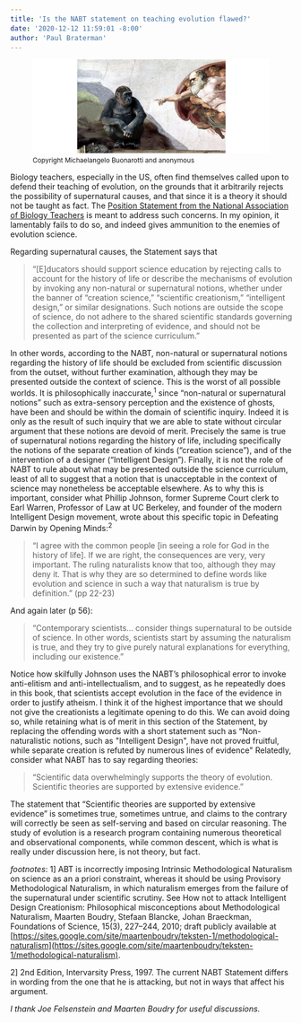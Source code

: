 ```yaml
---
title: 'Is the NABT statement on teaching evolution flawed?'
date: '2020-12-12 11:59:01 -8:00'
author: 'Paul Braterman'
---
```


<figure>
<img src="/uploads/2020/SistineDarwinApe.jpg" alt="SistineDarwinApe"/>
<figcaption><small>Copyright Michaelangelo Buonarotti and anonymous</small>
</figcaption>
</figure>

<p>

Biology teachers, especially in the US, often find themselves called upon to defend their teaching of evolution, on the grounds that it arbitrarily rejects the possibility of supernatural causes, and that since it is a theory it should not be taught as fact. The [Position Statement from the National Association of Biology Teachers](https://nabt.org/Position-Statements-NABT-Position-Statement-on-Teaching-Evolution) is meant to address such concerns. In my opinion, it lamentably fails to do so, and indeed gives ammunition to the enemies of evolution science.
<!--more-->
Regarding supernatural causes, the Statement says that

> “[E]ducators should support science education by rejecting calls to account for the history of life or describe the mechanisms of evolution by invoking any non-natural or supernatural notions, whether under the banner of “creation science,” “scientific creationism,” “intelligent design,” or similar designations. Such notions are outside the scope of science, do not adhere to the shared scientific standards governing the collection and interpreting of evidence, and should not be presented as part of the science curriculum.”

In other words, according to the NABT, non-natural or supernatural notions regarding the history of life should be excluded from scientific discussion from the outset, without further examination, although they may be presented outside the context of science.
This is the worst of all possible worlds. It is philosophically inaccurate,<sup>1</sup> since “non-natural or supernatural notions” such as extra-sensory perception and the existence of ghosts, have been and should be within the domain of scientific inquiry. Indeed it is only as the result of such inquiry that we are able to state without circular argument that these notions are devoid of merit. Precisely the same is true of supernatural notions regarding the history of life, including specifically the notions of the separate creation of kinds (“creation science”), and of the intervention of a designer (“Intelligent Design”). Finally, it is not the role of NABT to rule about what may be presented outside the science curriculum, least of all to suggest that a notion that is unacceptable in the context of science may nonetheless be acceptable elsewhere.
As to why this is important, consider what Phillip Johnson, former Supreme Court clerk to Earl Warren, Professor of Law at UC Berkeley, and founder of the modern Intelligent Design movement, wrote about this specific topic in Defeating Darwin by Opening Minds:<sup>2</sup>

> “I agree with the common people [in seeing a role for God in the history of life]. If we are right, the consequences are very, very important. The ruling naturalists know that too, although they may deny it. That is why they are so determined to define words like evolution and science in such a way that naturalism is true by definition.” (pp 22-23)

And again later (p 56):

> “Contemporary scientists… consider things supernatural to be outside of science. In other words, scientists start by assuming the naturalism is true, and they try to give purely natural explanations for everything, including our existence.”

Notice how skilfully Johnson uses the NABT’s philosophical error to invoke anti-elitism and anti-intellectualism, and to suggest, as he repeatedly does in this book, that scientists accept evolution in the face of the evidence in order to justify atheism. I think it of the highest importance that we should not give the creationists a legitimate opening to do this. We can avoid doing so, while retaining what is of merit in this section of the Statement, by replacing the offending words with a short statement such as
“Non-naturalistic notions, such as "Intelligent Design", have not proved fruitful, while separate creation is refuted by numerous lines of evidence"
Relatedly, consider what NABT has to say regarding theories:

> “Scientific data overwhelmingly supports the theory of evolution. Scientific theories are supported by extensive evidence.”

The statement that “Scientific theories are supported by extensive evidence” is sometimes true, sometimes untrue, and claims to the contrary will correctly be seen as self-serving and based on circular reasoning. The study of evolution is a research program containing numerous theoretical and observational components, while common descent, which is what is really under discussion here, is not theory, but fact.

_footnotes_: 1] ABT is incorrectly imposing Intrinsic Methodological Naturalism on science as an a priori constraint, whereas it should be using Provisory Methodological Naturalism, in which naturalism emerges from the failure of the supernatural under scientific scrutiny. See How not to attack Intelligent Design Creationism: Philosophical misconceptions about Methodological Naturalism, Maarten Boudry, Stefaan Blancke, Johan Braeckman, Foundations of Science, 15(3), 227–244, 2010; draft publicly available at [https://sites.google.com/site/maartenboudry/teksten-1/methodological-naturalism](https://sites.google.com/site/maartenboudry/teksten-1/methodological-naturalism).

2] 2nd Edition, Intervarsity Press, 1997. The current NABT Statement differs in wording from the one that he is attacking, but not in ways that affect his argument.

_I thank Joe Felsenstein and Maarten Boudry  for useful discussions._
